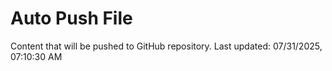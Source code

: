 # Auto Push File

Content that will be pushed to GitHub repository.
Last updated: 07/31/2025, 07:10:30 AM
